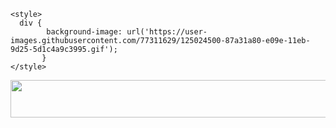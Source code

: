 <html>
  <head>
    
    <style>
      div {
            background-image: url('https://user-images.githubusercontent.com/77311629/125024500-87a31a80-e09e-11eb-9d25-5d1c4a9c3995.gif');
           }
    </style>
  </head>
  <body>
    <img src = "https://user-images.githubusercontent.com/77311629/125025719-ccc84c00-e0a0-11eb-8ef6-0fa4832ab6f7.gif" width ="677" height ="60" border= ="0">
    
  </body>
</html>
